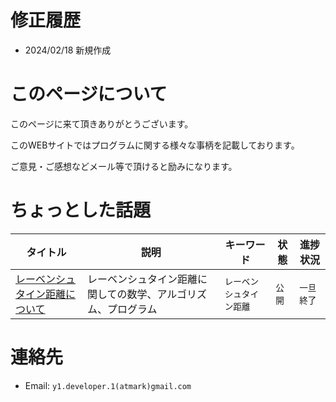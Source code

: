 # 修正履歴

- 2024/02/18 新規作成

# このページについて
このページに来て頂きありがとうございます。

このWEBサイトではプログラムに関する様々な事柄を記載しております。

ご意見・ご感想などメール等で頂けると励みになります。

# ちょっとした話題

|タイトル|説明|キーワード|状態|進捗状況|
|---|---|---|---|---|
|[レーベンシュタイン距離について](./leven_ja.md)|レーベンシュタイン距離に関しての数学、アルゴリズム、プログラム|`レーベンシュタイン距離`|`公開`|`一旦終了`|

# 連絡先

- Email: `y1.developer.1(atmark)gmail.com`
